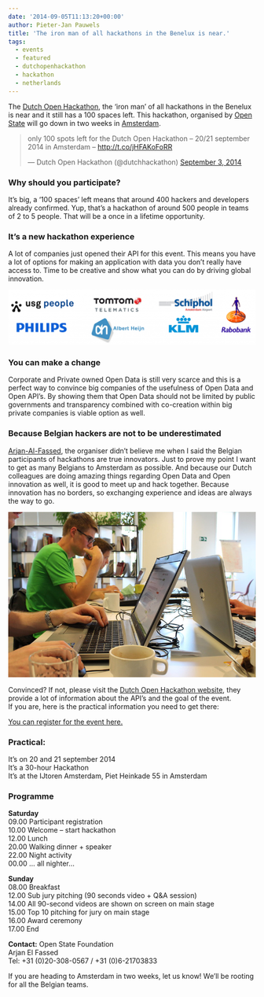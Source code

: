 ```yaml
---
date: '2014-09-05T11:13:20+00:00'
author: Pieter-Jan Pauwels
title: 'The iron man of all hackathons in the Benelux is near.'
tags:
  - events
  - featured
  - dutchopenhackathon
  - hackathon
  - netherlands
---
```


The [Dutch Open Hackathon](http://www.dutchopenhackathon.com/), the ‘iron man’ of all hackathons in the Benelux is near and it still has a 100 spaces left. This hackathon, organised by [Open State](http://openstate.eu/?lang=en) will go down in two weeks in [Amsterdam](https://nominatim.openstreetmap.org/search.php?q=Piet+Heinkade+55+Amsterdam&viewbox=-126.13%2C48.93%2C126.13%2C-48.93).

> only 100 spots left for the Dutch Open Hackathon – 20/21 september 2014 in Amsterdam – <http://t.co/jHFAKoFoRR>
>
> — Dutch Open Hackathon (@dutchhackathon) [September 3, 2014](https://twitter.com/dutchhackathon/status/507168292193452032)

### Why should you participate?

It’s big, a ‘100 spaces’ left means that around 400 hackers and developers already confirmed. Yup, that’s a hackathon of around 500 people in teams of 2 to 5 people. That will be a once in a lifetime opportunity.

### It’s a new hackathon experience

A lot of companies just opened their API for this event. This means you have a lot of options for making an application with data you don’t really have access to. Time to be creative and show what you can do by driving global innovation.

[![Screen Shot 2014-09-05 at 10.03.59](Screen-Shot-2014-09-05-at-10.03.59-1024x227.png)](http://www.dutchopenhackathon.com/en/partners/)

### You can make a change

Corporate and Private owned Open Data is still very scarce and this is a perfect way to convince big companies of the usefulness of Open Data and Open API’s. By showing them that Open Data should not be limited by public governments and transparency combined with co-creation within big private companies is viable option as well.

### Because Belgian hackers are not to be underestimated

[Arjan-Al-Fassed](https://twitter.com/arjanelfassed), the organiser didn’t believe me when I said the Belgian participants of hackathons are true innovators. Just to prove my point I want to get as many Belgians to Amsterdam as possible. And because our Dutch colleagues are doing amazing things regarding Open Data and Open innovation as well, it is good to meet up and hack together. Because innovation has no borders, so exchanging experience and ideas are always the way to go.

![Belgian Open Data Hackers](14797058733_5085577511_c.jpg)

Convinced? If not, please visit the [Dutch Open Hackathon website](http://www.dutchopenhackathon.com/), they provide a lot of information about the API’s and the goal of the event.  
If you are, here is the practical information you need to get there:

[You can register for the event here. ](http://www.dutchopenhackathon.com/en/register/)

### Practical:

It’s on 20 and 21 september 2014  
It’s a 30-hour Hackathon  
It’s at the IJtoren Amsterdam, Piet Heinkade 55 in Amsterdam

### Programme

**Saturday**  
09.00 Participant registration  
10.00 Welcome – start hackathon  
12.00 Lunch  
20.00 Walking dinner + speaker  
22.00 Night activity  
00.00 … all nighter…

**Sunday**  
08.00 Breakfast  
12.00 Sub jury pitching (90 seconds video + Q&amp;A session)  
14.00 All 90-second videos are shown on screen on main stage  
15.00 Top 10 pitching for jury on main stage  
16.00 Award ceremony  
17.00 End

**Contact:** Open State Foundation  
Arjan El Fassed  
Tel: +31 (0)20-308-0567 / +31 (0)6-21703833

If you are heading to Amsterdam in two weeks, let us know! We’ll be rooting for all the Belgian teams.
